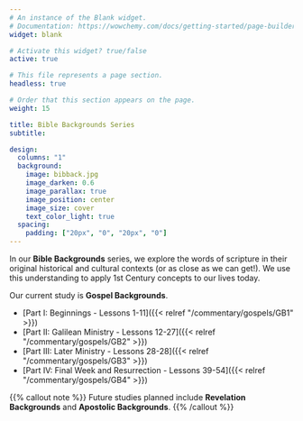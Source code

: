 ```yaml
---
# An instance of the Blank widget.
# Documentation: https://wowchemy.com/docs/getting-started/page-builder/
widget: blank

# Activate this widget? true/false
active: true

# This file represents a page section.
headless: true

# Order that this section appears on the page.
weight: 15

title: Bible Backgrounds Series
subtitle:

design:
  columns: "1"
  background:
    image: bibback.jpg
    image_darken: 0.6
    image_parallax: true
    image_position: center
    image_size: cover
    text_color_light: true
  spacing:
    padding: ["20px", "0", "20px", "0"]
---
```


In our **Bible Backgrounds** series, we explore the words of scripture in their original historical and cultural contexts (or as close as we can get!).  We use this understanding to apply 1st Century concepts to our lives today.

Our current study is **Gospel Backgrounds**.

* [Part I: Beginnings - Lessons 1-11]({{< relref "/commentary/gospels/GB1" >}})
* [Part II: Galilean Ministry - Lessons 12-27]({{< relref "/commentary/gospels/GB2" >}})
* [Part III: Later Ministry - Lessons 28-28]({{< relref "/commentary/gospels/GB3" >}})
* [Part IV: Final Week and Resurrection - Lessons 39-54]({{< relref "/commentary/gospels/GB4" >}})

{{% callout note %}}
Future studies planned include **Revelation Backgrounds** and **Apostolic Backgrounds**.
{{% /callout %}}
